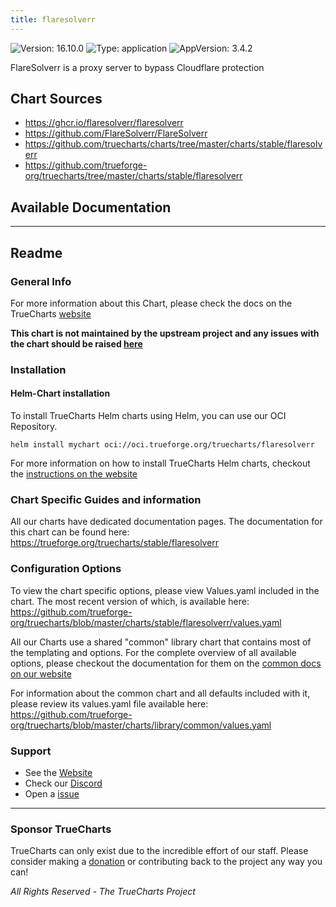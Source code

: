 ```yaml
---
title: flaresolverr
---
```


![Version: 16.10.0](https://img.shields.io/badge/Version-16.10.0-informational?style=flat-square) ![Type: application](https://img.shields.io/badge/Type-application-informational?style=flat-square) ![AppVersion: 3.4.2](https://img.shields.io/badge/AppVersion-3.4.2-informational?style=flat-square)

FlareSolverr is a proxy server to bypass Cloudflare protection

## Chart Sources

- https://ghcr.io/flaresolverr/flaresolverr
- https://github.com/FlareSolverr/FlareSolverr
- https://github.com/truecharts/charts/tree/master/charts/stable/flaresolverr
- https://github.com/trueforge-org/truecharts/tree/master/charts/stable/flaresolverr

## Available Documentation



---

## Readme


### General Info

For more information about this Chart, please check the docs on the TrueCharts [website](https://trueforge.org/truecharts/stable/flaresolverr)

**This chart is not maintained by the upstream project and any issues with the chart should be raised [here](https://github.com/trueforge-org/truecharts/issues/new/choose)**

### Installation

#### Helm-Chart installation

To install TrueCharts Helm charts using Helm, you can use our OCI Repository.

`helm install mychart oci://oci.trueforge.org/truecharts/flaresolverr`

For more information on how to install TrueCharts Helm charts, checkout the [instructions on the website](https://trueforge.org/truecharts/guides/)

### Chart Specific Guides and information

All our charts have dedicated documentation pages.
The documentation for this chart can be found here:
https://trueforge.org/truecharts/stable/flaresolverr

### Configuration Options

To view the chart specific options, please view Values.yaml included in the chart.
The most recent version of which, is available here: https://github.com/trueforge-org/truecharts/blob/master/charts/stable/flaresolverr/values.yaml

All our Charts use a shared "common" library chart that contains most of the templating and options.
For the complete overview of all available options, please checkout the documentation for them on the [common docs on our website](https://trueforge.org/truecharts-common/)

For information about the common chart and all defaults included with it, please review its values.yaml file available here: https://github.com/trueforge-org/truecharts/blob/master/charts/library/common/values.yaml

### Support

- See the [Website](https://truecharts.org)
- Check our [Discord](https://discord.gg/tVsPTHWTtr)
- Open a [issue](https://github.com/trueforge-org/truecharts/issues/new/choose)

---

### Sponsor TrueCharts

TrueCharts can only exist due to the incredible effort of our staff.
Please consider making a [donation](https://trueforge.org/general/sponsor/) or contributing back to the project any way you can!

_All Rights Reserved - The TrueCharts Project_
